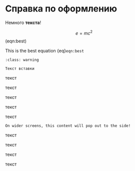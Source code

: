 # Справка по оформлению

Немного **текста**!

$$
e = mc^2
$$ (eqn:best)

This is the best equation {eq}`eqn:best`

```{admonition} Внимание
:class: warning

Текст вставки
```
текст

текст

текст

текст

текст

```{margin} Look, some margin content!
On wider screens, this content will pop out to the side!
```

текст

текст

текст

текст